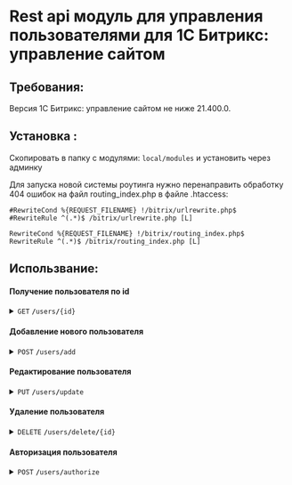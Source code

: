 # Rest api модуль для управления пользователями для 1С Битрикс: управление сайтом
## Требования:
Версия 1C Битрикс: управление сайтом не ниже 21.400.0.
## Установка :
Скопировать  в папку с модулями:
`local/modules` и установить через админку

Для запуска новой системы роутинга нужно перенаправить обработку 404 ошибок на файл routing_index.php в файле .htaccess:

```
#RewriteCond %{REQUEST_FILENAME} !/bitrix/urlrewrite.php$
#RewriteRule ^(.*)$ /bitrix/urlrewrite.php [L]

RewriteCond %{REQUEST_FILENAME} !/bitrix/routing_index.php$
RewriteRule ^(.*)$ /bitrix/routing_index.php [L]
```
## Использвание:
#### Получение пользователя по id

<details>
 <summary><code>GET</code>  <code><b>/</b>users<b>/</b>{id}</code></summary>

##### Parameters

> | name              |  type     | data type      | description                         |
> |-------------------|-----------|----------------|-------------------------------------|
> | `id` |  required | int    |     id of user    |

##### Responses

> | http code     | content-type                      | response                                                            |
> |---------------|-----------------------------------|---------------------------------------------------------------------|
> | `200`         | `application/json`        | json object  |
> | `400`         | `application/json`        | error message  |
</details>

#### Добавление нового пользователя

<details>
 <summary><code>POST</code> <code><b>/</b>users<b>/</b>add</code></summary>

##### Parameters

> | name              |  type     | data type      | description                         |
> |-------------------|-----------|----------------|-------------------------------------|
> | `login` |  required | string    |     login   |
> | `email` |  required | string    |     email    |
> | `password` |  required | string    |     password   |
> | `name` |            | string    |     name    |
> | `last_name` |       | string    |     last name     |

##### Responses

> | http code     | content-type                      | response                                                            |
> |---------------|-----------------------------------|---------------------------------------------------------------------|
> | `200`         | `application/json`        | id of created user                                |
> | `400`         | `application/json`        | error message                               |

</details>

#### Редактирование пользователя

<details>
 <summary><code>PUT</code> <code><b>/</b>users<b>/</b>update</code>
 </summary>

##### Parameters

> | name              |  type     | data type      | description                         |
> |-------------------|-----------|----------------|-------------------------------------|
> | `id` |  required | int    |     id of user   |
> | `login` |       | string   |     login   |
> | `email` |        | string    |     email    |
> | `password` |     | string    |     password   |
> | `name` |            | string    |     name    |
> | `last_name` |       | string    |     last name     |

##### Responses

> | http code     | content-type                      | response                                                            |
> |---------------|-----------------------------------|---------------------------------------------------------------------|
> | `200`         | `application/json`        | success message                              |
> | `400`         | `application/json`        | error message                               |

</details>

#### Удаление пользователя

<details>
 <summary><code>DELETE</code> <code><b>/</b>users<b>/</b>delete<b>/</b>{id}</code>
 </summary>

##### Parameters

> | name              |  type     | data type      | description                         |
> |-------------------|-----------|----------------|-------------------------------------|
> | `id` |  required | int    |     id of user   |

##### Responses

> | http code     | content-type                      | response                                                            |
> |---------------|-----------------------------------|---------------------------------------------------------------------|
> | `200`         | `application/json`        | success message                              |
> | `400`         | `application/json`        | error message                               |

</details>

#### Авторизация пользователя

<details>
 <summary><code>POST</code> <code><b>/</b>users<b>/</b>authorize</code>
 </summary>

##### Parameters

> | name              |  type     | data type      | description                         |
> |-------------------|-----------|----------------|-------------------------------------|
> | `id` |  required | int    |     id of user   |
> | `group` |  required | int    |     group to add the user to   |

##### Responses

> | http code     | content-type                      | response                                                            |
> |---------------|-----------------------------------|---------------------------------------------------------------------|
> | `200`         | `application/json`        | success message                              |
> | `400`         | `application/json`        | error message                               |

</details>
